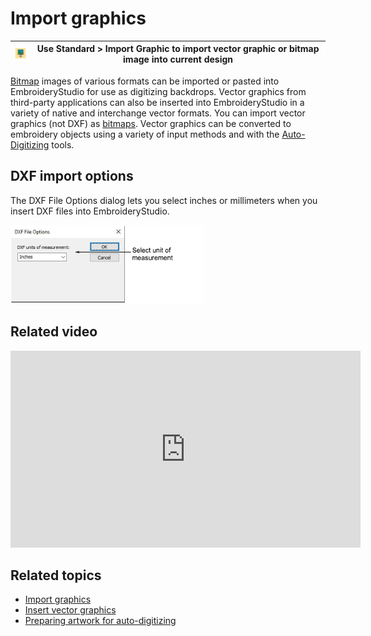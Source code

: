 # Import graphics

| ![ImportGraphic.png](assets/ImportGraphic.png) | Use Standard > Import Graphic to import vector graphic or bitmap image into current design |
| ---------------------------------------------- | ------------------------------------------------------------------------------------------ |

[Bitmap](../../glossary/glossary) images of various formats can be imported or pasted into EmbroideryStudio for use as digitizing backdrops. Vector graphics from third-party applications can also be inserted into EmbroideryStudio in a variety of native and interchange vector formats. You can import vector graphics (not DXF) as [bitmaps](../../glossary/glossary). Vector graphics can be converted to embroidery objects using a variety of input methods and with the [Auto-Digitizing](../../glossary/glossary) tools.

## DXF import options

The DXF File Options dialog lets you select inches or millimeters when you insert DXF files into EmbroideryStudio.

![DXFFileOptions.png](assets/DXFFileOptions.png)

## Related video

<iframe src="https://www.youtube.com/embed/5Sqab5N2y8o" frameborder="0" 
		 allow="accelerometer; autoplay; clipboard-write; encrypted-media; gyroscope; picture-in-picture" 
		 allowfullscreen="" style="width: 560px; height: 315px;">

</iframe>

## Related topics

- [Import graphics](....\Automatic\bitmaps\Import_graphics)
- [Insert vector graphics](../../Automatic/vectors/Insert_vector_graphics)
- [Preparing artwork for auto-digitizing](....\Automatic\bitmaps\Preparing_artwork_for_auto-digitizing)
